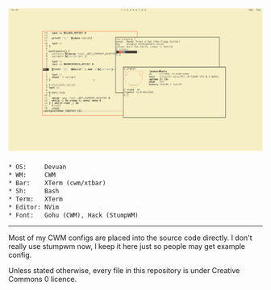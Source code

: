 ![Screen](images/cwm/bsd.png)
-----------------------
	* OS:     Devuan
	* WM:     CWM 
	* Bar:    XTerm (cwm/xtbar)
	* Sh:     Bash
	* Term:   XTerm
	* Editor: NVim
	* Font:   Gohu (CWM), Hack (StumpWM)
-----------------------

Most of my CWM configs are placed into the source code directly. I
don't really use stumpwm now, I keep it here just so people may
get example config.

Unless stated otherwise, every file in this repository is under Creative Commons 0 licence.
